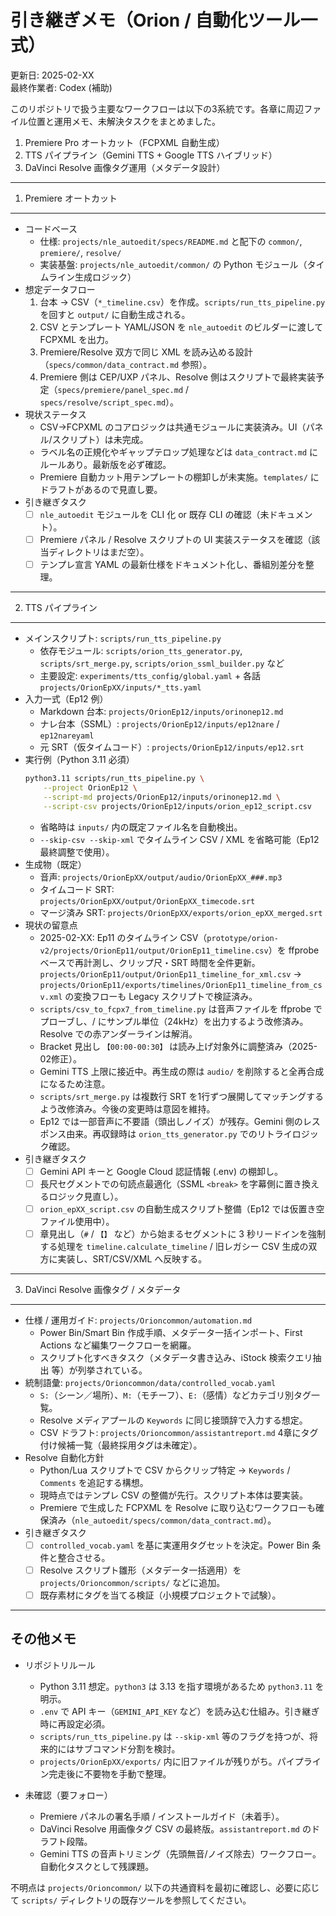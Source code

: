 引き継ぎメモ（Orion / 自動化ツール一式）
========================================

更新日: 2025-02-XX  
最終作業者: Codex (補助)

このリポジトリで扱う主要なワークフローは以下の3系統です。各章に周辺ファイル位置と運用メモ、未解決タスクをまとめました。

1. Premiere Pro オートカット（FCPXML 自動生成）
2. TTS パイプライン（Gemini TTS + Google TTS ハイブリッド）
3. DaVinci Resolve 画像タグ運用（メタデータ設計）

---

1. Premiere オートカット
------------------------

- コードベース  
  - 仕様: `projects/nle_autoedit/specs/README.md` と配下の `common/`, `premiere/`, `resolve/`  
  - 実装基盤: `projects/nle_autoedit/common/` の Python モジュール（タイムライン生成ロジック）
- 想定データフロー  
  1. 台本 → CSV（`*_timeline.csv`）を作成。`scripts/run_tts_pipeline.py` を回すと `output/` に自動生成される。  
  2. CSV とテンプレート YAML/JSON を `nle_autoedit` のビルダーに渡して FCPXML を出力。  
  3. Premiere/Resolve 双方で同じ XML を読み込める設計（`specs/common/data_contract.md` 参照）。  
  4. Premiere 側は CEP/UXP パネル、Resolve 側はスクリプトで最終実装予定（`specs/premiere/panel_spec.md` / `specs/resolve/script_spec.md`）。
- 現状ステータス  
  - CSV→FCPXML のコアロジックは共通モジュールに実装済み。UI（パネル/スクリプト）は未完成。  
  - ラベル名の正規化やギャップテロップ処理などは `data_contract.md` にルールあり。最新版を必ず確認。  
  - Premiere 自動カット用テンプレートの棚卸しが未実施。`templates/` にドラフトがあるので見直し要。
- 引き継ぎタスク  
  - [ ] `nle_autoedit` モジュールを CLI 化 or 既存 CLI の確認（未ドキュメント）。  
  - [ ] Premiere パネル / Resolve スクリプトの UI 実装ステータスを確認（該当ディレクトリはまだ空）。  
  - [ ] テンプレ宣言 YAML の最新仕様をドキュメント化し、番組別差分を整理。

---

2. TTS パイプライン
--------------------

- メインスクリプト: `scripts/run_tts_pipeline.py`  
  - 依存モジュール: `scripts/orion_tts_generator.py`, `scripts/srt_merge.py`, `scripts/orion_ssml_builder.py` など  
  - 主要設定: `experiments/tts_config/global.yaml` + 各話 `projects/OrionEpXX/inputs/*_tts.yaml`
- 入力一式（Ep12 例）  
  - Markdown 台本: `projects/OrionEp12/inputs/orinonep12.md`  
  - ナレ台本（SSML）: `projects/OrionEp12/inputs/ep12nare` / `ep12nareyaml`  
  - 元 SRT（仮タイムコード）: `projects/OrionEp12/inputs/ep12.srt`
- 実行例（Python 3.11 必須）  
  ```bash
  python3.11 scripts/run_tts_pipeline.py \
      --project OrionEp12 \
      --script-md projects/OrionEp12/inputs/orinonep12.md \
      --script-csv projects/OrionEp12/inputs/orion_ep12_script.csv
  ```
  - 省略時は `inputs/` 内の既定ファイル名を自動検出。  
  - `--skip-csv --skip-xml` でタイムライン CSV / XML を省略可能（Ep12 最終調整で使用）。
- 生成物（既定）  
  - 音声: `projects/OrionEpXX/output/audio/OrionEpXX_###.mp3`  
  - タイムコード SRT: `projects/OrionEpXX/output/OrionEpXX_timecode.srt`  
  - マージ済み SRT: `projects/OrionEpXX/exports/orion_epXX_merged.srt`
- 現状の留意点  
  - 2025-02-XX: Ep11 のタイムライン CSV（`prototype/orion-v2/projects/OrionEp11/output/OrionEp11_timeline.csv`）を ffprobe ベースで再計測し、クリップ尺・SRT 時間を全件更新。`projects/OrionEp11/output/OrionEp11_timeline_for_xml.csv` → `projects/OrionEp11/exports/timelines/OrionEp11_timeline_from_csv.xml` の変換フローも Legacy スクリプトで検証済み。  
  - `scripts/csv_to_fcpx7_from_timeline.py` は音声ファイルを ffprobe でプローブし、<in>/<out> にサンプル単位（24kHz）を出力するよう改修済み。Resolve での赤アンダーラインは解消。  
  - Bracket 見出し `【00:00-00:30】` は読み上げ対象外に調整済み（2025-02修正）。  
  - Gemini TTS 上限に接近中。再生成の際は `audio/` を削除すると全再合成になるため注意。  
  - `scripts/srt_merge.py` は複数行 SRT を1行ずつ展開してマッチングするよう改修済み。今後の変更時は意図を維持。  
  - Ep12 では一部音声に不要語（頭出しノイズ）が残存。Gemini 側のレスポンス由来。再収録時は `orion_tts_generator.py` でのリトライロジック確認。
- 引き継ぎタスク  
  - [ ] Gemini API キーと Google Cloud 認証情報 (.env) の棚卸し。  
  - [ ] 長尺セグメントでの句読点最適化（SSML `<break>` を字幕側に置き換えるロジック見直し）。  
  - [ ] `orion_epXX_script.csv` の自動生成スクリプト整備（Ep12 では仮置き空ファイル使用中）。  
  - [ ] 章見出し（`#` / `【】` など）から始まるセグメントに 3 秒リードインを強制する処理を `timeline.calculate_timeline` / 旧レガシー CSV 生成の双方に実装し、SRT/CSV/XML へ反映する。

---

3. DaVinci Resolve 画像タグ / メタデータ
---------------------------------------

- 仕様 / 運用ガイド: `projects/Orioncommon/automation.md`  
  - Power Bin/Smart Bin 作成手順、メタデータ一括インポート、First Actions など編集ワークフローを網羅。  
  - スクリプト化すべきタスク（メタデータ書き込み、iStock 検索クエリ抽出 等）が列挙されている。
- 統制語彙: `projects/Orioncommon/data/controlled_vocab.yaml`  
  - `S:`（シーン／場所）、`M:`（モチーフ）、`E:`（感情）などカテゴリ別タグ一覧。  
  - Resolve メディアプールの `Keywords` に同じ接頭辞で入力する想定。  
  - CSV ドラフト: `projects/Orioncommon/assistantreport.md` 4章にタグ付け候補一覧（最終採用タグは未確定）。
- Resolve 自動化方針  
  - Python/Lua スクリプトで CSV からクリップ特定 → `Keywords` / `Comments` を追記する構想。  
  - 現時点ではテンプレ CSV の整備が先行。スクリプト本体は要実装。  
  - Premiere で生成した FCPXML を Resolve に取り込むワークフローも確保済み（`nle_autoedit/specs/common/data_contract.md`）。
- 引き継ぎタスク  
  - [ ] `controlled_vocab.yaml` を基に実運用タグセットを決定。Power Bin 条件と整合させる。  
  - [ ] Resolve スクリプト雛形（メタデータ一括適用）を `projects/Orioncommon/scripts/` などに追加。  
  - [ ] 既存素材にタグを当てる検証（小規模プロジェクトで試験）。

---

その他メモ
----------

- リポジトリルール  
  - Python 3.11 想定。`python3` は 3.13 を指す環境があるため `python3.11` を明示。  
  - `.env` で API キー（`GEMINI_API_KEY` など）を読み込む仕組み。引き継ぎ時に再設定必須。  
  - `scripts/run_tts_pipeline.py` は `--skip-xml` 等のフラグを持つが、将来的にはサブコマンド分割を検討。  
  - `projects/OrionEpXX/exports/` 内に旧ファイルが残りがち。パイプライン完走後に不要物を手動で整理。

- 未確認（要フォロー）  
  - Premiere パネルの署名手順 / インストールガイド（未着手）。  
  - DaVinci Resolve 用画像タグ CSV の最終版。`assistantreport.md` のドラフト段階。  
  - Gemini TTS の音声トリミング（先頭無音/ノイズ除去）ワークフロー。自動化タスクとして残課題。

不明点は `projects/Orioncommon/` 以下の共通資料を最初に確認し、必要に応じて `scripts/` ディレクトリの既存ツールを参照してください。
